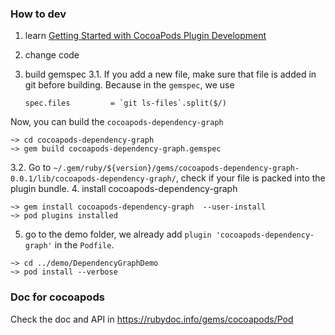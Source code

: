 
### How to dev 

1. learn [Getting Started with CocoaPods Plugin Development](https://medium.com/@vladkorzun/getting-started-with-cocoapods-plugin-development-86cd55bee1b3)

2. change code 
3. build gemspec
3.1. If you add a new file, make sure that file is added in git before building. Because in the `gemspec`, we use 
    ```
    spec.files         = `git ls-files`.split($/)
    ```
Now, you can build the `cocoapods-dependency-graph`
```
~> cd cocoapods-dependency-graph
~> gem build cocoapods-dependency-graph.gemspec
```
3.2. Go to  `~/.gem/ruby/${version}/gems/cocoapods-dependency-graph-0.0.1/lib/cocoapods-dependency-graph/`,  check if your file is packed into the plugin bundle. 
4. install cocoapods-dependency-graph 

```
~> gem install cocoapods-dependency-graph  --user-install
~> pod plugins installed
```

5. go to the demo folder, we already add `plugin 'cocoapods-dependency-graph'` in the `Podfile`. 

```
~> cd ../demo/DependencyGraphDemo
~> pod install --verbose 
```

### Doc for cocoapods 

Check the doc and API in https://rubydoc.info/gems/cocoapods/Pod